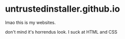 # untrustedinstaller.github.io

lmao this is my websites. 


don't mind it's horrendus look. I suck at HTML and CSS
